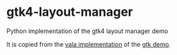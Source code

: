 # gtk4-layout-manager
Python implementation of the gtk4 layout manager demo

It is copied from the [vala implementation](https://github.com/aeldemery/gtk4_layoutmanager/tree/master/source) of the [gtk demo](https://gitlab.gnome.org/GNOME/gtk/-/blob/main/demos/gtk-demo/demowidget.c).
